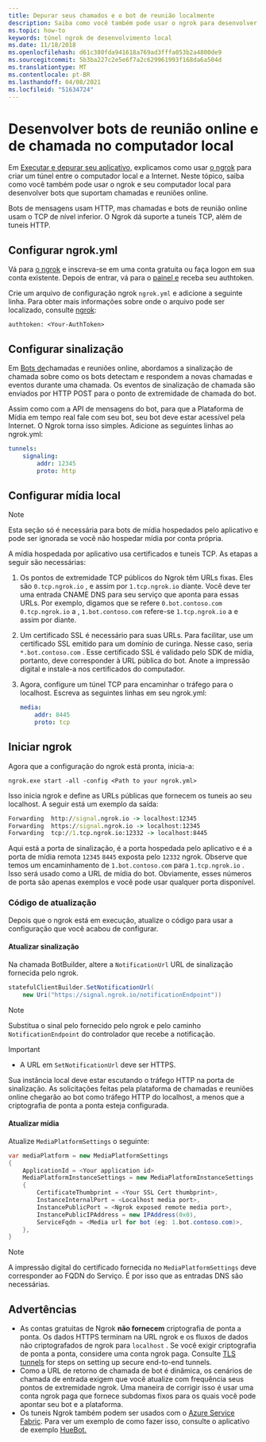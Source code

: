 ```yaml
---
title: Depurar seus chamados e o bot de reunião localmente
description: Saiba como você também pode usar o ngrok para desenvolver chamadas e bots de reunião online no computador local.
ms.topic: how-to
keywords: túnel ngrok de desenvolvimento local
ms.date: 11/18/2018
ms.openlocfilehash: d61c380fda941618a769ad3fffa053b2a4800de9
ms.sourcegitcommit: 5b3ba227c2e5e6f7a2c629961993f168da6a504d
ms.translationtype: MT
ms.contentlocale: pt-BR
ms.lasthandoff: 04/08/2021
ms.locfileid: "51634724"
---
```

# <a name="develop-calling-and-online-meeting-bots-on-your-local-pc"></a>Desenvolver bots de reunião online e de chamada no computador local

Em [Executar e depurar seu aplicativo,](../../concepts/build-and-test/debug.md) explicamos como usar [o ngrok](https://ngrok.com) para criar um túnel entre o computador local e a Internet. Neste tópico, saiba como você também pode usar o ngrok e seu computador local para desenvolver bots que suportam chamadas e reuniões online.

Bots de mensagens usam HTTP, mas chamadas e bots de reunião online usam o TCP de nível inferior. O Ngrok dá suporte a tuneis TCP, além de tuneis HTTP. 

## <a name="configure-ngrokyml"></a>Configurar ngrok.yml

Vá para [o ngrok](https://ngrok.com) e inscreva-se em uma conta gratuita ou faça logon em sua conta existente. Depois de entrar, vá para o [painel e](https://dashboard.ngrok.com) receba seu authtoken.

Crie um arquivo de configuração ngrok `ngrok.yml` e adicione a seguinte linha. Para obter mais informações sobre onde o arquivo pode ser localizado, consulte [ngrok](https://ngrok.com/docs#config):

  `authtoken: <Your-AuthToken>`

## <a name="set-up-signaling"></a>Configurar sinalização

Em [Bots de](./calls-meetings-bots-overview.md)chamadas e reuniões online, abordamos a sinalização de chamada sobre como os bots detectam e respondem a novas chamadas e eventos durante uma chamada. Os eventos de sinalização de chamada são enviados por HTTP POST para o ponto de extremidade de chamada do bot.

Assim como com a API de mensagens do bot, para que a Plataforma de Mídia em tempo real fale com seu bot, seu bot deve estar acessível pela Internet. O Ngrok torna isso simples. Adicione as seguintes linhas ao ngrok.yml:

```yaml
tunnels:
    signaling:
        addr: 12345
        proto: http
```

## <a name="set-up-local-media"></a>Configurar mídia local

> [!NOTE]
> Esta seção só é necessária para bots de mídia hospedados pelo aplicativo e pode ser ignorada se você não hospedar mídia por conta própria.

A mídia hospedada por aplicativo usa certificados e tuneis TCP. As etapas a seguir são necessárias:

1. Os pontos de extremidade TCP públicos do Ngrok têm URLs fixas. Eles são `0.tcp.ngrok.io` , e assim por `1.tcp.ngrok.io` diante. Você deve ter uma entrada CNAME DNS para seu serviço que aponta para essas URLs. Por exemplo, digamos que se refere `0.bot.contoso.com` `0.tcp.ngrok.io` a , `1.bot.contoso.com` refere-se `1.tcp.ngrok.io` a e assim por diante.
2. Um certificado SSL é necessário para suas URLs. Para facilitar, use um certificado SSL emitido para um domínio de curinga. Nesse caso, seria `*.bot.contoso.com` . Esse certificado SSL é validado pelo SDK de mídia, portanto, deve corresponder à URL pública do bot. Anote a impressão digital e instale-a nos certificados do computador.
3. Agora, configure um túnel TCP para encaminhar o tráfego para o localhost. Escreva as seguintes linhas em seu ngrok.yml:

    ```yaml
    media:
        addr: 8445
        proto: tcp
    ```

## <a name="start-ngrok"></a>Iniciar ngrok

Agora que a configuração do ngrok está pronta, inicia-a:

  `ngrok.exe start -all -config <Path to your ngrok.yml>`

Isso inicia ngrok e define as URLs públicas que fornecem os tuneis ao seu localhost. A seguir está um exemplo da saída:

```cmd
Forwarding  http://signal.ngrok.io -> localhost:12345
Forwarding  https://signal.ngrok.io -> localhost:12345
Forwarding  tcp://1.tcp.ngrok.io:12332 -> localhost:8445
```

Aqui está a porta de sinalização, é a porta hospedada pelo aplicativo e é a porta de mídia remota `12345` `8445` exposta pelo `12332` ngrok. Observe que temos um encaminhamento de `1.bot.contoso.com` para `1.tcp.ngrok.io` . Isso será usado como a URL de mídia do bot. Obviamente, esses números de porta são apenas exemplos e você pode usar qualquer porta disponível.

### <a name="update-code"></a>Código de atualização

Depois que o ngrok está em execução, atualize o código para usar a configuração que você acabou de configurar.

#### <a name="update-signaling"></a>Atualizar sinalização

Na chamada BotBuilder, altere a `NotificationUrl` URL de sinalização fornecida pelo ngrok.

```csharp
statefulClientBuilder.SetNotificationUrl(
    new Uri("https://signal.ngrok.io/notificationEndpoint"))
```

> [!NOTE]
> Substitua o sinal pelo fornecido pelo ngrok e pelo caminho `NotificationEndpoint` do controlador que recebe a notificação.

> [!IMPORTANT]
> * A URL em `SetNotificationUrl` deve ser HTTPS.
> 
> Sua instância local deve estar escutando o tráfego HTTP na porta de sinalização. As solicitações feitas pela plataforma de chamadas e reuniões online chegarão ao bot como tráfego HTTP do localhost, a menos que a criptografia de ponta a ponta esteja configurada.

#### <a name="update-media"></a>Atualizar mídia

Atualize `MediaPlatformSettings` o seguinte:

```csharp
var mediaPlatform = new MediaPlatformSettings
{
    ApplicationId = <Your application id>
    MediaPlatformInstanceSettings = new MediaPlatformInstanceSettings
    {
        CertificateThumbprint = <Your SSL Cert thumbprint>,
        InstanceInternalPort = <Localhost media port>,
        InstancePublicPort = <Ngrok exposed remote media port>,
        InstancePublicIPAddress = new IPAddress(0x0),
        ServiceFqdn = <Media url for bot (eg: 1.bot.contoso.com)>,
    },
}
```

> [!NOTE]
> A impressão digital do certificado fornecida no `MediaPlatformSettings` deve corresponder ao FQDN do Serviço. É por isso que as entradas DNS são necessárias.

## <a name="caveats"></a>Advertências

- As contas gratuitas de Ngrok **não fornecem** criptografia de ponta a ponta. Os dados HTTPS terminam na URL ngrok e os fluxos de dados não criptografados de ngrok para `localhost` . Se você exigir criptografia de ponta a ponta, considere uma conta ngrok paga. Consulte [TLS tunnels](https://ngrok.com/docs#tls) for steps on setting up secure end-to-end tunnels.
- Como a URL de retorno de chamada de bot é dinâmica, os cenários de chamada de entrada exigem que você atualize com frequência seus pontos de extremidade ngrok. Uma maneira de corrigir isso é usar uma conta ngrok paga que fornece subdomas fixos para os quais você pode apontar seu bot e a plataforma.
- Os tuneis Ngrok também podem ser usados com o [Azure Service Fabric](/azure/service-fabric/service-fabric-overview). Para ver um exemplo de como fazer isso, consulte o aplicativo de exemplo [HueBot.](/microsoftgraph/microsoft-graph-comms-samples/tree/master/Samples/LocalMediaSamples/HueBot/HueBot)
